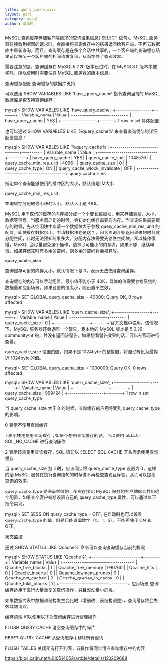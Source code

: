 ```yaml
---
title: query_cache_size
layout: post
category: mysql
author: 夏泽民
---
```

MySQL 查询缓存存储客户端请求的查询结果信息( SELECT 语句)。MySQL 服务器在接收到相同的请求时，会直接将查询缓存中的结果返回给客户端，不再去数据库中重新查询。而且，查询缓存是在多个会话中共享的，一个客户端的查询缓存结果可以被另一个客户端的相同请求复用，从而加快了查询效率。

需要注意的是，查询缓存在 MySQL5.7.20 版本已过时，在 MySQL8.0 版本中被移除，所以使用时需要注意 MySQL 服务器的版本信息。

查询缓存配置
查询缓存的数据库支持

可以使用 SHOW VARIABLES LIKE ‘have_query_cache’ 指令查询当前的 MySQL 数据库是否支持查询缓存：

mysql> SHOW VARIABLES LIKE 'have_query_cache';
+------------------+-------+
| Variable_name    | Value |
+------------------+-------+
| have_query_cache | YES   |
+------------------+-------+
1 row in set
具体配置

也可以通过 SHOW VARIABLES LIKE ‘%query_cache%’ 来查看查询缓存的详细配置信息： 

mysql> SHOW VARIABLES LIKE '%query_cache%';
+------------------------------+---------+
| Variable_name                | Value   |
+------------------------------+---------+
| have_query_cache             | YES     |
| query_cache_limit            | 1048576 |
| query_cache_min_res_unit     | 4096    |
| query_cache_size             | 0       |
| query_cache_type             | ON      |
| query_cache_wlock_invalidate | OFF     |
+------------------------------+---------+
query_cache_limit

指定单个查询能够使用的缓冲区的大小，默认值是1M大小

query_cache_min_res_unit

查询缓存分配的最小块的大小，默认大小是 4KB。

MySQL 用于查询的缓存的内存被分成一个个变长数据块，用来存储类型，大小，数据等信息。当服务器启动的时候，会初始化缓存需要的内存。当查询结果需要缓存的时候，先从空闲块中申请一个数据块大于参数 query_cache_min_res_unit 的配置，即使缓存数据很小，申请数据块也是这个，因为查询开始返回结果的时候就分配空间，此时无法预知结果多大。分配内存块需要先锁住空间块，所以操作很慢，MySQL 会尽量避免这个操作，选择尽可能小的内存块，如果不够，继续申请，如果存储完时有多余的空间，则多余的空间将会被释放。

query_cache_size

查询缓存可用的内存大小，默认情况下是 0，表示无法使用查询缓存。

查询缓存的内存可以手动配置，最小值不能小于 40K，具体的值需要参考系统的数据量和应用场景。如果设置的值太小，则设置不生效。

mysql> SET GLOBAL query_cache_size  = 40000;
Query OK, 0 rows affected

mysql> SHOW VARIABLES LIKE 'query_cache_size';
+------------------+-------+
| Variable_name    | Value |
+------------------+-------+
| query_cache_size | 0     |
+------------------+-------+
官方文档中说明，该情况下，MySQL 服务器还会返回一个警告，我本地的 MySQL 版本是 5.0.96-community-nt 的，并没有返回该警告。如果想看警告效果的话，可以去官网进行查看。

query_cache_size 设置的值，如果不是 1024byte 的整数倍，将自动转化为最靠近 1024byte 的值。

mysql>  SET GLOBAL query_cache_size = 1000000;
Query OK, 0 rows affected

mysql> SHOW VARIABLES LIKE 'query_cache_size';
+------------------+--------+
| Variable_name    | Value  |
+------------------+--------+
| query_cache_size | 999424 |
+------------------+--------+
1 row in set
query_cache_type

当 query_cache_size 大于 0 的时候，查询缓存的应用将受到 query_cache_type 的影响。

0 表示不使用查询缓存

1 表示使用使用查询缓存；如果不想用查询缓存的话，可以使用 SELECT SQL_NO_CACHE 进行查询操作

2 表示按需使用查询缓存，SQL 语句以 SELECT SQL_CACHE 开头表示使用查询缓存

当 query_cache_size 为 0 时，应该同步将 query_cache_type 设置为 0，这样的话 MySQL 服务在执行查询语句的时候讲不再检查查询互斥锁，从而可以提高查询的效率。

query_cache_type 是全局生效的，所有连接到 MySQL 服务的客户端都会共用这个配置，如果某个客户端想设置自己的 query_cache_type 属性，可以通过以下指令实现。

mysql> SET SESSION query_cache_type = OFF;
在启动时也可以设置 query_cache_type 的值，但是只能设置数字（0，1，2），不能再使用 ON 和 OFF。

状态监控

通过 SHOW STATUS LIKE ‘Qcache%’ 命令可以查询查询缓存当前的情况

mysql> SHOW STATUS LIKE 'Qcache%';
+-------------------------+--------+
| Variable_name           | Value  |
+-------------------------+--------+
| Qcache_free_blocks      | 1      |
| Qcache_free_memory      | 990760 |
| Qcache_hits             | 0      |
| Qcache_inserts          | 0      |
| Qcache_lowmem_prunes    | 0      |
| Qcache_not_cached       | 2      |
| Qcache_queries_in_cache | 0      |
| Qcache_total_blocks     | 1      |
+-------------------------+--------+
应用场景
查询缓存适用于进行大量重复的查询操作、并且改动量小的表。

如果数据库表中数据和结构发生变化时（增删改、表结构调整），查询缓存将会失效并被清除。

缓存清理
可以使用以下对查询缓存进行清理操作

FLUSH QUERY CACHE 清空查询缓存中的碎片

RESET QUERY CACHE 从查询缓存中移除所有查询

FLUSH TABLES 关闭所有打开的表，该操作将同步清空查询缓存中的内容
<!-- more -->
https://blog.csdn.net/u010514052/article/details/123209688
